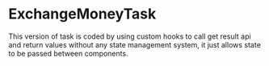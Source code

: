 # ExchangeMoneyTask

This version of task is coded by using custom hooks to call get result api and return values without any state management system, it just allows state to be passed between components.
